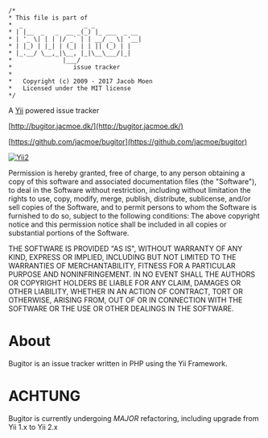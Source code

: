 ~~~
/*
* This file is part of
*  _                 _ _
* | |__  _   _  __ _(_) |_ ___  _ __
* | '_ \| | | |/ _` | | __/ _ \| '__|
* | |_) | |_| | (_| | | || (_) | |
* |_.__/ \__,_|\__, |_|\__\___/|_|
*              |___/
*                 issue tracker
*
*	Copyright (c) 2009 - 2017 Jacob Moen
*	Licensed under the MIT license
*/
~~~
A [Yii](http://www.yiiframework.com/) powered issue tracker

[http://bugitor.jacmoe.dk/](http://bugitor.jacmoe.dk/)  

[https://github.com/jacmoe/bugitor](https://github.com/jacmoe/bugitor)

[![Yii2](https://img.shields.io/badge/Powered_by-Yii_Framework-green.svg?style=flat)](http://www.yiiframework.com/)


Permission is hereby granted, free of charge, to any person
obtaining a copy of this software and associated documentation files
(the "Software"), to deal in the Software without restriction,
including without limitation the rights to use, copy, modify, merge,
publish, distribute, sublicense, and/or sell copies of the Software,
and to permit persons to whom the Software is furnished to do so,
subject to the following conditions:
The above copyright notice and this permission notice shall be included
in all copies or substantial portions of the Software.

THE SOFTWARE IS PROVIDED "AS IS", WITHOUT WARRANTY OF ANY KIND,
EXPRESS OR IMPLIED, INCLUDING BUT NOT LIMITED TO THE WARRANTIES OF
MERCHANTABILITY, FITNESS FOR A PARTICULAR PURPOSE AND NONINFRINGEMENT.
IN NO EVENT SHALL THE AUTHORS OR COPYRIGHT HOLDERS BE LIABLE FOR ANY CLAIM,
DAMAGES OR OTHER LIABILITY, WHETHER IN AN ACTION OF CONTRACT, TORT
OR OTHERWISE, ARISING FROM, OUT OF OR IN CONNECTION WITH THE SOFTWARE
OR THE USE OR OTHER DEALINGS IN THE SOFTWARE.


# About
Bugitor is an issue tracker written in PHP using the Yii Framework.

# ACHTUNG
Bugitor is currently undergoing *MAJOR* refactoring, including upgrade from Yii 1.x to Yii 2.x
